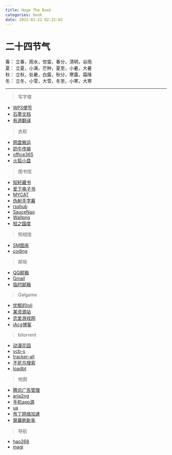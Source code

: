 ```yaml
---
title: Huge The Book
categories: book
date: 2022-02-22 02:22:02
---
```


# 二十四节气

春：  立春，雨水，惊蛰，春分，清明，谷雨  
夏：  立夏，小满，芒种，夏至，小暑，大暑  
秋：  立秋，处暑，白露，秋分，寒露，霜降  
冬：  立冬，小雪，大雪，冬至，小寒，大寒

---

> 写字楼

- [WPS便签](https://note.wps.cn)
- [石墨文档](https://shimo.im)
- [有道翻译](http://m.youdao.com/translate)

> 衣柜

- [网盘搬运](https://www.multcloud.com)
- [奶牛传输](https://cowtransfer.com)
- [office365](https://www.office.com)
- [火狐小盘](https://send.firefox.com)

> 图书馆

- [知轩藏书](http://www.zxcs.me)
- [爱下电子书](https://m.aixdzs.com)
- [MYCAT](http://www.mvcat.com)
- [伪射手字幕](https://assrt.net)
- [rsshub](https://docs.rsshub.app)
- [SauceNao](https://saucenao.com)
- [Wallpng](https://wallhaven.cc)
- [轻之国度](https://www.lightnovel.cn)

> 照相馆

- [SM图床](https://sm.ms)
- [coding](https://nibazshab.coding.net)

> 邮局

- [QQ邮箱](https://mail.qq.com)
- [Gmail](https://nibazshab@gmail.com)
- [临时邮箱](https://10minutemail.net)

> Galgame

- [忧郁的loli](https://www.hhgal.com)
- [某资源站](https://www.nyagal.com)
- [恋爱游戏网](https://www.lianaiyx.com) 
- [iAcg博客](https://iacg.rip)

> bitorrent

- [动漫花园](https://www.dongmanhuayuan.com)
- [vcb-s](https://vcb-s.com)
- [tracker-all](https://trackerslist.com/all.txt)
- [不死鸟搜索](https://hao.su/909)
- [loadbt](https://www.loadbt.com/files)

> 地图

- [腾讯广告管理](https://privacy.qq.com/yszc-m.htm)
- [aria2ng](http://aria2.net)
- [手机app源](http://ku.mumuceo.com)
- [ua](http://service.spiritsoft.cn/ua.html)
- [布丁网络加速](https://pud.kaolay.com/user)
- [屏幕刷新率](https://www.testufo.com)

> 导航

- [hao268](https://hao268.com)
- [magi](https://magi.com)
